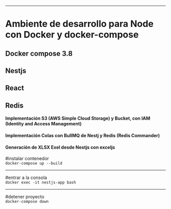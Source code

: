 <hr />

<h1>Ambiente de desarrollo para Node con Docker y docker-compose</h1>
<h2>Docker compose 3.8</h2> 
<h2>Nestjs</h2>
<h2>React</h2>
<h2>Redis</h2>
<h4>Implementación S3 (AWS Simple Cloud Storage) y Bucket, con IAM (Identity and Access Management)</h4> 
<h4>Implementación Colas con BullMQ de Nestj y Redis (Redis Commander)</h4> 
<h4>Generación de XLSX Exel desde Nestjs con exceljs</h4> 
#instalar contenedor<br/>
<code>docker-compose up --build</code>
<hr />
#entrar a la consola
<br/>
<code>docker exec -it nestjs-app bash</code>
<hr />
#detener proyecto
<br/>
<code>docker-compose down</code>